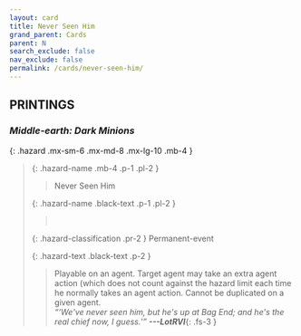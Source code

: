 ```yaml
---
layout: card
title: Never Seen Him
grand_parent: Cards
parent: N
search_exclude: false
nav_exclude: false
permalink: /cards/never-seen-him/
---
```


## PRINTINGS


### _Middle-earth: Dark Minions_

{: .hazard .mx-sm-6 .mx-md-8 .mx-lg-10 .mb-4 }
> {: .hazard-name .mb-4 .p-1 .pl-2 }
> > <div class="hazard-mp"></div>
> > <div class="card-name">Never Seen Him</div>
>
> {: .hazard-name .black-text .p-1 .pl-2 }
> > &nbsp;
>
> {: .hazard-classification .pr-2 }
> Permanent-event
>
> {: .hazard-text .black-text .p-2 }
> > Playable on an agent. Target agent may take an extra agent action (which does  not count against the hazard limit each time he normally takes an agent action. Cannot be duplicated on a given agent. <br>_“‘We've never seen him, but he's up at Bag End; and he's the real chief now, I guess.’”_ ***---&#65279;LotRVI***{: .fs-3 } 
>
